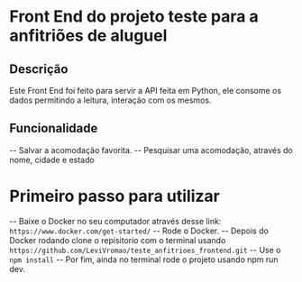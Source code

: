 # Front End do projeto teste para a anfitriões de aluguel

## Descrição

Este Front End foi feito para servir a API feita em Python, ele consome os dados permitindo a leitura, interação com os mesmos.

## Funcionalidade

-- Salvar a acomodação favorita.
-- Pesquisar uma acomodação, através do nome, cidade e estado

# Primeiro passo para utilizar

-- Baixe o Docker no seu computador através desse link: `https://www.docker.com/get-started/`
-- Rode o Docker.
-- Depois do Docker rodando clone o repisitorio com o terminal usando `https://github.com/LeviVromao/teste_anfitrioes_frontend.git`
-- Use o `npm install`
-- Por fim, ainda no terminal rode o projeto usando npm run dev.
